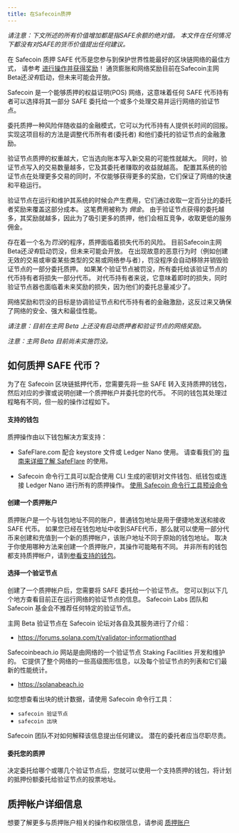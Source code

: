```yaml
---
title: 在Safecoin质押
---
```


*请注意：下文所述的所有价值增加都是指SAFE余额的绝对值。 本文件在任何情况下都没有对SAFE的货币价值提出任何建议。*

在 Safecoin 质押 SAFE 代币是您参与到保护世界性能最好的区块链网络的最佳方式， 请参考 [进行操作并获得奖励](implemented-proposals/staking-rewards.md)！ 通货膨胀和网络奖励目前在Safecoin主网Beta还*没有*启动，但未来可能会开放。

Safecoin 是一个能够质押的权益证明(POS) 网络，这意味着任何 SAFE 代币持有者可以选择将其一部分 SAFE 委托给一个或多个处理交易并运行网络的验证节点。

委托质押一种风险伴随收益的金融模式，它可以为代币持有人提供长时间的回报。 实现这项目标的方法是调整代币所有者(委托者) 和他们委托的验证节点的金融激励。

验证节点质押的权重越大，它当选向账本写入新交易的可能性就越大。  同时，验证节点写入的交易数量越多，它及其委托者赚取的收益就越高。 配置其系统的验证节点在处理更多交易的同时，不仅能够获得更多的奖励，它们保证了网络的快速和平稳运行。

验证节点在运行和维护其系统的时候会产生费用，它们通过收取一定百分比的委托者奖励来覆盖这部分成本。  这笔费用被称为 *佣金*。 由于验证节点获得的委托越多，其奖励就越多，因此为了吸引更多的质押，他们会相互竞争，收取更低的服务佣金。

存在着一个名为*罚没*的程序，质押面临着损失代币的风险。  目前Safecoin主网Beta还*没有*启动罚没，但未来可能会开放。  在出现故意的恶意行为时（例如创建无效的交易或审查某些类型的交易或网络参与者），罚没程序会自动移除并销毁验证节点的一部分委托质押。 如果某个验证节点被罚没，所有委托给该验证节点的代币持有者将损失一部分代币。  对代币持有者来说，它意味着即时的损失，同时验证节点器也面临着未来奖励的损失，因为他们的委托总量减少了。

网络奖励和罚没的目标是协调验证节点和代币持有者的金融激励，这反过来又确保了网络的安全、强大和最佳性能。

*请注意：目前在主网 Beta 上还没有启动质押者和验证节点的网络奖励。*

*注意：主网 Beta 目前尚未实施罚没。*


## 如何质押 SAFE 代币？
为了在 Safecoin 区块链抵押代币，您需要先将一些 SAFE 转入支持质押的钱包， 然后对应的步骤或说明创建一个质押帐户并委托您的代币。 不同的钱包其处理过程略有不同，但一般的操作过程如下。

#### 支持的钱包
质押操作由以下钱包解决方案支持：

 - SafeFlare.com 配合 keystore 文件或 Ledger Nano 使用。 请查看我们的 [指南来详细了解 SafeFlare](wallet-guide/solflare.md) 的使用。

 - Safecoin 命令行工具可以配合使用 CLI 生成的密钥对文件钱包、纸钱包或连接 Ledger Nano 进行所有的质押操作。 [使用 Safecoin 命令行工具预设命令](cli/delegate-stake.md)

#### 创建一个质押账户
质押账户是一个与钱包地址不同的账户，普通钱包地址是用于便捷地发送和接收 SAFE 代币。 如果您已经在钱包地址中收到SAFE代币，那么就可以使用一部分代币来创建和充值到一个新的质押帐户，该账户地址不同于原始的钱包地址。 取决于你使用哪种方法来创建一个质押账户，其操作可能略有不同。  并非所有的钱包都支持质押帐户，请到[参看支持的钱包](#supported-wallets)。

#### 选择一个验证节点
创建了一个质押帐户后，您需要将 SAFE 委托给一个验证节点。  您可以到以下几个地方查看目前正在运行网络的验证节点的信息。 Safecoin Labs 团队和 Safecoin 基金会不推荐任何特定的验证节点。

主网 Beta 验证节点在 Safecoin 论坛对各自及其服务进行了介绍：
 - https://forums.solana.com/t/validator-informationthad

Safecoinbeach.io 网站是由网络的一个验证节点 Staking Facilities 开发和维护的。  它提供了整个网络的一些高级图形信息，以及每个验证节点的列表和它们最新的性能统计。
 - https://solanabeach.io

如您想查看出块的统计数据，请使用 Safecoin 命令行工具：
 - `safecoin 验证节点`
 - `safecoin 出块`

Safecoin 团队不对如何解释该信息提出任何建议。  潜在的委托者应当尽职尽责。

#### 委托您的质押
决定委托给哪个或哪几个验证节点后，您就可以使用一个支持质押的钱包，将计划的抵押份额委托给验证节点的投票地址。

## 质押帐户详细信息
想要了解更多与质押账户相关的操作和权限信息，请参阅 [质押账户](staking/stake-accounts.md)
